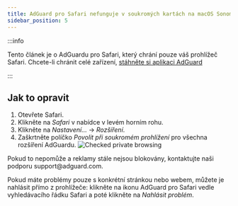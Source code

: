 ```yaml
---
title: AdGuard pro Safari nefunguje v soukromých kartách na macOS Sonoma
sidebar_position: 5
---
```


:::info

Tento článek je o AdGuardu pro Safari, který chrání pouze váš prohlížeč Safari. Chcete-li chránit celé zařízení, [stáhněte si aplikaci AdGuard](https://agrd.io/download-kb-adblock)

:::

## Jak to opravit

1. Otevřete Safari.
2. Klikněte na _Safari_ v nabídce v levém horním rohu.
3. Klikněte na _Nastavení…_ → _Rozšíření_.
4. Zaškrtněte políčko _Povolit při soukromém prohlížení_ pro všechna rozšíření AdGuardu.
   ![Checked private browsing](https://cdn.adtidy.org/content/Kb/ad_blocker/safari/adg-safari-sonoma-private.png)

Pokud to nepomůže a reklamy stále nejsou blokovány, kontaktujte naši podporu support\@adguard.com.

Pokud máte problémy pouze s konkrétní stránkou nebo webem, můžete je nahlásit přímo z prohlížeče: klikněte na ikonu AdGuard pro Safari vedle vyhledávacího řádku Safari a poté klikněte na _Nahlásit problém_.
